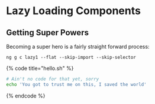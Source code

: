 # Lazy Loading Components

## Getting Super Powers

Becoming a super hero is a fairly straight forward process:

```
ng g c lazy1 --flat --skip-import --skip-selector
```

{% code title="hello.sh" %}
```bash
# Ain't no code for that yet, sorry
echo 'You got to trust me on this, I saved the world'
```
{% endcode %}



